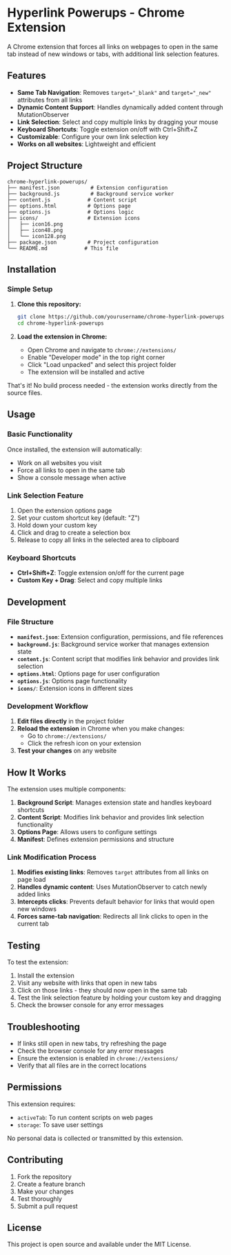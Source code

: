 # Hyperlink Powerups - Chrome Extension

A Chrome extension that forces all links on webpages to open in the same tab instead of new windows or tabs, with additional link selection features.

## Features

- **Same Tab Navigation**: Removes `target="_blank"` and `target="_new"` attributes from all links
- **Dynamic Content Support**: Handles dynamically added content through MutationObserver
- **Link Selection**: Select and copy multiple links by dragging your mouse
- **Keyboard Shortcuts**: Toggle extension on/off with Ctrl+Shift+Z
- **Customizable**: Configure your own link selection key
- **Works on all websites**: Lightweight and efficient

## Project Structure

```
chrome-hyperlink-powerups/
├── manifest.json          # Extension configuration
├── background.js          # Background service worker
├── content.js            # Content script
├── options.html          # Options page
├── options.js            # Options logic
├── icons/                # Extension icons
│   ├── icon16.png
│   ├── icon48.png
│   └── icon128.png
├── package.json          # Project configuration
└── README.md            # This file
```

## Installation

### Simple Setup

1. **Clone this repository:**
   ```bash
   git clone https://github.com/yourusername/chrome-hyperlink-powerups.git
   cd chrome-hyperlink-powerups
   ```

2. **Load the extension in Chrome:**
   - Open Chrome and navigate to `chrome://extensions/`
   - Enable "Developer mode" in the top right corner
   - Click "Load unpacked" and select this project folder
   - The extension will be installed and active

That's it! No build process needed - the extension works directly from the source files.

## Usage

### Basic Functionality

Once installed, the extension will automatically:
- Work on all websites you visit
- Force all links to open in the same tab
- Show a console message when active

### Link Selection Feature

1. Open the extension options page
2. Set your custom shortcut key (default: "Z")
3. Hold down your custom key
4. Click and drag to create a selection box
5. Release to copy all links in the selected area to clipboard

### Keyboard Shortcuts

- **Ctrl+Shift+Z**: Toggle extension on/off for the current page
- **Custom Key + Drag**: Select and copy multiple links

## Development

### File Structure

- **`manifest.json`**: Extension configuration, permissions, and file references
- **`background.js`**: Background service worker that manages extension state
- **`content.js`**: Content script that modifies link behavior and provides link selection
- **`options.html`**: Options page for user configuration
- **`options.js`**: Options page functionality
- **`icons/`**: Extension icons in different sizes

### Development Workflow

1. **Edit files directly** in the project folder
2. **Reload the extension** in Chrome when you make changes:
   - Go to `chrome://extensions/`
   - Click the refresh icon on your extension
3. **Test your changes** on any website

## How It Works

The extension uses multiple components:

1. **Background Script**: Manages extension state and handles keyboard shortcuts
2. **Content Script**: Modifies link behavior and provides link selection functionality
3. **Options Page**: Allows users to configure settings
4. **Manifest**: Defines extension permissions and structure

### Link Modification Process

1. **Modifies existing links**: Removes `target` attributes from all links on page load
2. **Handles dynamic content**: Uses MutationObserver to catch newly added links
3. **Intercepts clicks**: Prevents default behavior for links that would open new windows
4. **Forces same-tab navigation**: Redirects all link clicks to open in the current tab

## Testing

To test the extension:

1. Install the extension
2. Visit any website with links that open in new tabs
3. Click on those links - they should now open in the same tab
4. Test the link selection feature by holding your custom key and dragging
5. Check the browser console for any error messages

## Troubleshooting

- If links still open in new tabs, try refreshing the page
- Check the browser console for any error messages
- Ensure the extension is enabled in `chrome://extensions/`
- Verify that all files are in the correct locations

## Permissions

This extension requires:
- `activeTab`: To run content scripts on web pages
- `storage`: To save user settings

No personal data is collected or transmitted by this extension.

## Contributing

1. Fork the repository
2. Create a feature branch
3. Make your changes
4. Test thoroughly
5. Submit a pull request

## License

This project is open source and available under the MIT License. 